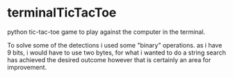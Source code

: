 # terminalTicTacToe
python tic-tac-toe game to play against the computer in the terminal.

To solve some of the detections i used some "binary" operations. as i have 9 bits, i would have to use two bytes, for what i wanted to do a string search has achieved the desired outcome however that is certainly an area for improvement.
